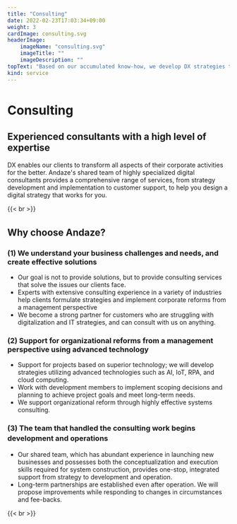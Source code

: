 ```yaml
---
title: "Consulting"
date: 2022-02-23T17:03:34+09:00
weight: 3
cardImage: consulting.svg
headerImage:
    imageName: "consulting.svg"
    imageTitle: ""
    imageDescription: ""
topText: "Based on our accumulated know-how, we develop DX strategies that incorporate superior technologies. We support the advanced digital shift required in various industries."
kind: service
---
```


# Consulting　


## Experienced consultants with a high level of expertise   
DX enables our clients to transform all aspects of their corporate activities for the better. Andaze's shared team of highly specialized digital consultants provides a comprehensive range of services, from strategy development and implementation to customer support, to help you design a digital strategy that works for you.

{{< br >}}

## Why choose Andaze?　

### (1) We understand your business challenges and needs, and create effective solutions
* Our goal is not to provide solutions, but to provide consulting services that solve the issues our clients face.
* Experts with extensive consulting experience in a variety of industries help clients formulate strategies and implement corporate reforms from a management perspective
* We become a strong partner for customers who are struggling with digitalization and IT strategies, and can consult with us on anything.

### (2) Support for organizational reforms from a management perspective using advanced technology
* Support for projects based on superior technology; we will develop strategies utilizing advanced technologies such as AI, IoT, RPA, and cloud computing.
* Work with development members to implement scoping decisions and planning to achieve project goals and meet long-term needs.
* We support organizational reform through highly effective systems consulting.

### (3) The team that handled the consulting work begins development and operations　
* Our shared team, which has abundant experience in launching new businesses and possesses both the conceptualization and execution skills required for system construction, provides one-stop, integrated support from strategy to development and operation.
* Long-term partnerships are established even after operation. We will propose improvements while responding to changes in circumstances and fee-backs.

{{< br >}}

